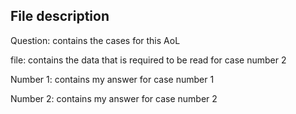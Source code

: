 File description
--------------------
Question: contains the cases for this AoL

file: contains the data that is required to be read for case number 2

Number 1: contains my answer for case number 1

Number 2: contains my answer for case number 2

